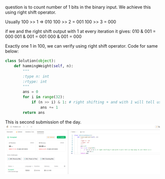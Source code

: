 question is to count number of 1 bits in the binary input. We achieve this using right shift operator.

Usually 100 >> 1 => 010
100 >> 2 = 001
100 >> 3 = 000

if we and the right shift output with 1 at every iteration it gives:
010 & 001 = 000
001 & 001 = 001
000 & 001 = 000

Exactly one 1 in 100, we can verify using right shift operator. Code for same below:
```python
class Solution(object):
    def hammingWeight(self, n):
        """
        :type n: int
        :rtype: int
        """
        ans = 0
        for i in range(32):
            if (n >> i) & 1: # right shifting + and with 1 will tell us how many 1s are there in n
                ans += 1
        return ans
```

This is second submission of the day.
![submission](submission.png)